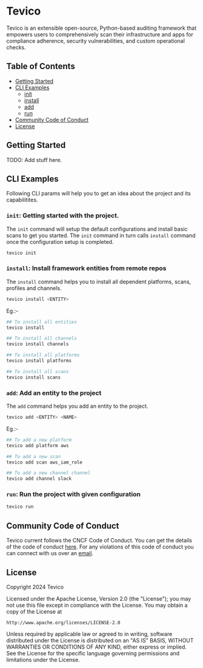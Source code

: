 # Tevico

Tevico is an extensible open-source, Python-based auditing framework that empowers users to comprehensively scan their infrastructure and apps for compliance adherence, security vulnerabilities, and custom operational checks.

## Table of Contents

- [Getting Started](#getting-started)
- [CLI Examples](#cli-examples)
    - [init](#init-getting-started-with-the-project)
    - [install](#install-install-framework-entities-from-remote-repos)
    - [add](#add-add-an-entity-to-the-project)
    - [run](#run-run-the-project-with-given-configuration)
- [Community Code of Conduct](#community-code-of-conduct)
- [License](#license)

## Getting Started

TODO: Add stuff here.

## CLI Examples

Following CLI params will help you to get an idea about the project and its capabilitites. 


### `init`: Getting started with the project.

The `init` command will setup the default configurations and install basic scans to get you started. The `init` command in turn calls `install` command once the configuration setup is completed.

```bash
tevico init
```

### `install`: Install framework entities from remote repos

The `install` command helps you to install all dependent platforms, scans, profiles and channels.

```bash
tevico install <ENTITY>
```

Eg.:-

```bash
## To install all entities
tevico install

## To install all channels
tevico install channels

## To install all platforms
tevico install platforms

## To install all scans
tevico install scans
```

### `add`: Add an entity to the project

The `add` command helps you add an entity to the project.

```bash
tevico add <ENTITY> <NAME>
```

Eg.:-

```bash
## To add a new platform
tevico add platform aws

## To add a new scan
tevico add scan aws_iam_role

## To add a new channel channel
tevico add channel slack
```

### `run`: Run the project with given configuration

```bash
tevico run
```

## Community Code of Conduct

Tevico current follows the CNCF Code of Conduct. You can get the details of the code of conduct [here](https://github.com/cncf/foundation/blob/master/code-of-conduct.md). For any violations of this code of conduct you can connect with us over an [email](mailto:).

## License

Copyright 2024 Tevico

Licensed under the Apache License, Version 2.0 (the "License");
you may not use this file except in compliance with the License.
You may obtain a copy of the License at

    http://www.apache.org/licenses/LICENSE-2.0

Unless required by applicable law or agreed to in writing, software
distributed under the License is distributed on an "AS IS" BASIS,
WITHOUT WARRANTIES OR CONDITIONS OF ANY KIND, either express or implied.
See the License for the specific language governing permissions and
limitations under the License.